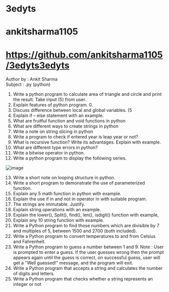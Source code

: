 # 3edyts
# ankitsharma1105
# https://github.com/ankitsharma1105/3edyts3edyts
Author by : Ankit Sharma <br>
Subject : .py (python)
1. Write a python program to calculate area of triangle and circle and print the result. Take input (5)
from user.
2. Explain features of python program. 0.
3. Discuss difference between local and global variables. (5
4. Explain if – else statement with an example.
5. What are fruitful function and void functions in python
6. What are different ways to create strings in python
7. Write a note on string slicing in python
8. Write a program to check if entered year is leap year or not?
9. What is recursive function? Write its advantages. Explain with example.
10. What are different type errors in python?
11. Write a bitwise operator in python.
12. Write a python program to display the following series.

 ![image](https://github.com/user-attachments/assets/598baa60-7f4a-4da0-a47f-50a0e85ecba8)
 

13. Write a short note on looping structure in python.
14. Write a short program to demonstrate the use of parameterized function.
15. Explain any 5 math function in python with example.
16. Explain the use if in and not in operator in with suitable program.
17. The strings are immutable. Justify.
18. Explain string operations with an example.
19. Explain the lower(), Split(), find(), len(), isdigit() function with example,
20. Explain any 10 string function with example.
21. Write a Python program to find those numbers which are divisible by 7 and multiples of 5, between 1500
and 2700 (both included).
22. Write a Python program to convert temperatures to and from Celsius and Fahrenheit.
23. Write a Python program to guess a number between 1 and 9.
Note : User is prompted to enter a guess. If the user guesses wrong then the prompt appears again until the
guess is correct, on successful guess, user will get a "Well guessed!" message, and the program will exit.
24. Write a Python program that accepts a string and calculates the number of digits and letters.
25. Write a Python program that checks whether a string represents an integer or not

